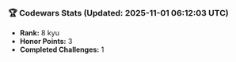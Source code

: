 ### 🏆 Codewars Stats (Updated: 2025-11-01 06:12:03 UTC)

- **Rank:** 8 kyu
- **Honor Points:** 3
- **Completed Challenges:** 1
